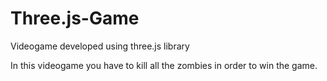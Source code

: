 # Three.js-Game
Videogame developed using three.js library

In this videogame you have to kill all the zombies in order to win the game.
